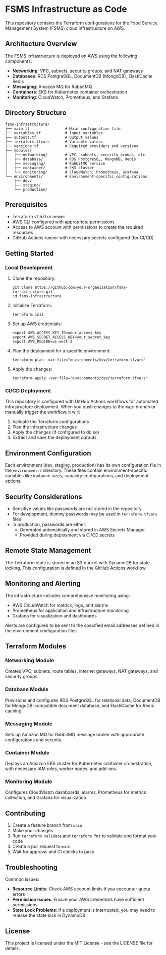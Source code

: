 # FSMS Infrastructure as Code

This repository contains the Terraform configurations for the Food Service Management System (FSMS) cloud infrastructure on AWS.

## Architecture Overview

The FSMS infrastructure is deployed on AWS using the following components:

- **Networking**: VPC, subnets, security groups, and NAT gateways
- **Databases**: RDS PostgreSQL, DocumentDB (MongoDB), ElastiCache Redis
- **Messaging**: Amazon MQ for RabbitMQ
- **Containers**: EKS for Kubernetes container orchestration
- **Monitoring**: CloudWatch, Prometheus, and Grafana

## Directory Structure

```
fsms-infrastructure/
├── main.tf                # Main configuration file
├── variables.tf           # Input variables
├── outputs.tf             # Output values
├── terraform.tfvars       # Variable values
├── versions.tf            # Required providers and versions
├── modules/
│   ├── networking/        # VPC, subnets, security groups, etc.
│   ├── database/          # RDS PostgreSQL, MongoDB, Redis
│   ├── messaging/         # RabbitMQ service
│   ├── container/         # EKS cluster
│   └── monitoring/        # CloudWatch, Prometheus, Grafana
└── environments/          # Environment-specific configurations
    ├── dev/
    ├── staging/
    └── production/
```

## Prerequisites

- Terraform v1.5.0 or newer
- AWS CLI configured with appropriate permissions
- Access to AWS account with permissions to create the required resources
- GitHub Actions runner with necessary secrets configured (for CI/CD)

## Getting Started

### Local Development

1. Clone the repository:
   ```
   git clone https://github.com/your-organization/fsms-infrastructure.git
   cd fsms-infrastructure
   ```

2. Initialize Terraform:
   ```
   terraform init
   ```

3. Set up AWS credentials:
   ```
   export AWS_ACCESS_KEY_ID=your_access_key
   export AWS_SECRET_ACCESS_KEY=your_secret_key
   export AWS_REGION=us-west-2
   ```

4. Plan the deployment for a specific environment:
   ```
   terraform plan -var-file="environments/dev/terraform.tfvars"
   ```

5. Apply the changes:
   ```
   terraform apply -var-file="environments/dev/terraform.tfvars"
   ```

### CI/CD Deployment

This repository is configured with GitHub Actions workflows for automated infrastructure deployment. When you push changes to the `main` branch or manually trigger the workflow, it will:

1. Validate the Terraform configurations
2. Plan the infrastructure changes
3. Apply the changes (if configured to do so)
4. Extract and save the deployment outputs

## Environment Configuration

Each environment (dev, staging, production) has its own configuration file in the `environments/` directory. These files contain environment-specific variables like instance sizes, capacity configurations, and deployment options.

## Security Considerations

- Sensitive values like passwords are not stored in the repository
- For development, dummy passwords may be used in `terraform.tfvars` files
- In production, passwords are either:
    - Generated automatically and stored in AWS Secrets Manager
    - Provided during deployment via CI/CD secrets

## Remote State Management

The Terraform state is stored in an S3 bucket with DynamoDB for state locking. This configuration is defined in the GitHub Actions workflow.

## Monitoring and Alerting

The infrastructure includes comprehensive monitoring using:

- AWS CloudWatch for metrics, logs, and alarms
- Prometheus for application and infrastructure monitoring
- Grafana for visualization and dashboards

Alerts are configured to be sent to the specified email addresses defined in the environment configuration files.

## Terraform Modules

### Networking Module
Creates VPC, subnets, route tables, internet gateways, NAT gateways, and security groups.

### Database Module
Provisions and configures RDS PostgreSQL for relational data, DocumentDB for MongoDB-compatible document database, and ElastiCache for Redis caching.

### Messaging Module
Sets up Amazon MQ for RabbitMQ message broker with appropriate configurations and security.

### Container Module
Deploys an Amazon EKS cluster for Kubernetes container orchestration, with necessary IAM roles, worker nodes, and add-ons.

### Monitoring Module
Configures CloudWatch dashboards, alarms, Prometheus for metrics collection, and Grafana for visualization.

## Contributing

1. Create a feature branch from `main`
2. Make your changes
3. Run `terraform validate` and `terraform fmt` to validate and format your code
4. Create a pull request to `main`
5. Wait for approval and CI checks to pass

## Troubleshooting

Common issues:
- **Resource Limits**: Check AWS account limits if you encounter quota errors
- **Permission Issues**: Ensure your AWS credentials have sufficient permissions
- **State Lock Problems**: If a deployment is interrupted, you may need to release the state lock in DynamoDB

## License

This project is licensed under the MIT License - see the LICENSE file for details.